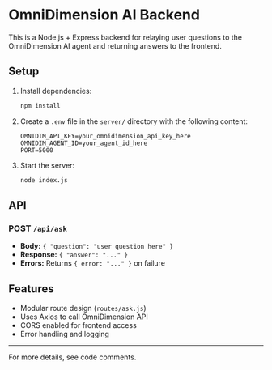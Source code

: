 # OmniDimension AI Backend

This is a Node.js + Express backend for relaying user questions to the OmniDimension AI agent and returning answers to the frontend.

## Setup

1. Install dependencies:
   ```bash
   npm install
   ```

2. Create a `.env` file in the `server/` directory with the following content:
   ```env
   OMNIDIM_API_KEY=your_omnidimension_api_key_here
   OMNIDIM_AGENT_ID=your_agent_id_here
   PORT=5000
   ```

3. Start the server:
   ```bash
   node index.js
   ```

## API

### POST `/api/ask`
- **Body:** `{ "question": "user question here" }`
- **Response:** `{ "answer": "..." }`
- **Errors:** Returns `{ error: "..." }` on failure

## Features
- Modular route design (`routes/ask.js`)
- Uses Axios to call OmniDimension API
- CORS enabled for frontend access
- Error handling and logging

---

For more details, see code comments. 